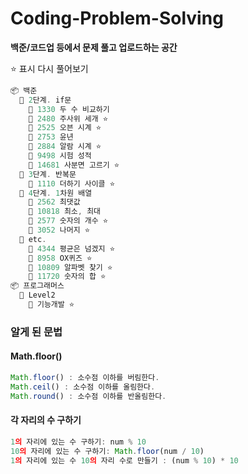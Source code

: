 # Coding-Problem-Solving

**백준/코드업 등에서 문제 풀고 업로드하는 공간**

⭐️ 표시 다시 풀어보기

```c
📦 백준
  📁 2단계. if문
    📄 1330 두 수 비교하기
    📄 2480 주사위 세개 ⭐️
    📄 2525 오븐 시계 ⭐️
    📄 2753 윤년
    📄 2884 알람 시계 ⭐️
    📄 9498 시험 성적
    📄 14681 사분면 고르기 ⭐️
  📄 3단계. 반복문
    📄 1110 더하기 사이클 ⭐️
  📄 4단계. 1차원 배열
    📄 2562 최댓값
    📄 10818 최소, 최대
    📄 2577 숫자의 개수 ⭐️
    📄 3052 나머지 ⭐️
  📁 etc.
    📄 4344 평균은 넘겠지 ⭐️
    📄 8958 OX퀴즈 ⭐️
    📄 10809 알파벳 찾기 ⭐️
    📄 11720 숫자의 합 ⭐️
📦 프로그래머스
  📁 Level2
    📄 기능개발 ⭐️

```

### 알게 된 문법

#### Math.floor()

```javascript
Math.floor() : 소수점 이하를 버림한다.
Math.ceil() : 소수점 이하를 올림한다.
Math.round() : 소수점 이하를 반올림한다.
```

#### 각 자리의 수 구하기

```javascript
1의 자리에 있는 수 구하기: num % 10
10의 자리에 있는 수 구하기: Math.floor(num / 10)
1의 자리에 있는 수 10의 자리 수로 만들기 : (num % 10) * 10
```
